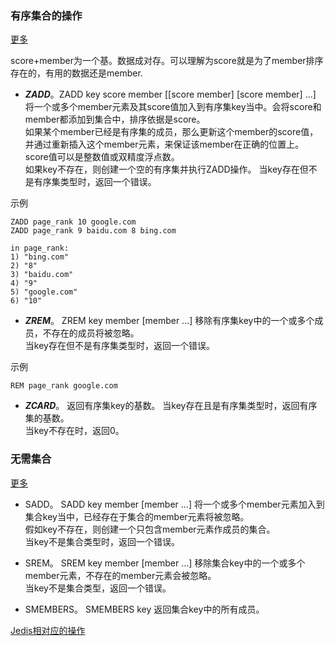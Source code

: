 ### 有序集合的操作
[更多](https://redis.readthedocs.io/en/2.4/sorted_set.html)

score+member为一个基。数据成对存。可以理解为score就是为了member排序存在的，有用的数据还是member.

+ ***ZADD***。ZADD key score member [[score member] [score member] ...]
将一个或多个member元素及其score值加入到有序集key当中。会将score和member都添加到集合中，排序依据是score。  
如果某个member已经是有序集的成员，那么更新这个member的score值，并通过重新插入这个member元素，来保证该member在正确的位置上。    
score值可以是整数值或双精度浮点数。    
如果key不存在，则创建一个空的有序集并执行ZADD操作。
当key存在但不是有序集类型时，返回一个错误。

示例    

	ZADD page_rank 10 google.com   
	ZADD page_rank 9 baidu.com 8 bing.com
	
	in page_rank:
	1) "bing.com"
	2) "8"
	3) "baidu.com"
	4) "9"
	5) "google.com"
	6) "10"
		
+ ***ZREM***。 ZREM key member [member ...]
移除有序集key中的一个或多个成员，不存在的成员将被忽略。    
当key存在但不是有序集类型时，返回一个错误。  

示例    
    
	REM page_rank google.com
	

+ ***ZCARD***。 返回有序集key的基数。
当key存在且是有序集类型时，返回有序集的基数。   
当key不存在时，返回0。


### 无需集合
[更多](https://redis.readthedocs.io/en/2.4/set.html)

+ SADD。 SADD key member [member ...]
将一个或多个member元素加入到集合key当中，已经存在于集合的member元素将被忽略。    
假如key不存在，则创建一个只包含member元素作成员的集合。    
当key不是集合类型时，返回一个错误。    

+ SREM。 SREM key member [member ...]
移除集合key中的一个或多个member元素，不存在的member元素会被忽略。    
当key不是集合类型，返回一个错误。

+ SMEMBERS。 SMEMBERS key
返回集合key中的所有成员。



[Jedis相对应的操作](http://www.importnew.com/19321.html)